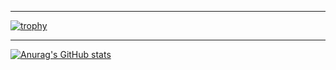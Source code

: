 
-----------------------------------------------------------------------------------------------------------------------------------------------------------------

[![trophy](https://github-profile-trophy.vercel.app/?username=U-K-L&theme=onedark)](https://github.com/ryo-ma/github-profile-trophy)

-----------------------------------------------------------------------------------------------------------------------------------------------------------------

[![Anurag's GitHub stats](https://github-readme-stats.vercel.app/api/top-langs?username=U-K-L&count_private=true&theme=tokyonight&langs_count=9&show_icons=true&layout=pie&include_all_commits)](https://github.com/anuraghazra/github-readme-stats)

<!--
**U-K-L/U-K-L** is a ✨ _special_ ✨ repository because its `README.md` (this file) appears on your GitHub profile.

Here are some ideas to get you started:

- 🔭 I’m currently working on ...
- 🌱 I’m currently learning ...
- 👯 I’m looking to collaborate on ...
- 🤔 I’m looking for help with ...
- 💬 Ask me about ...
- 📫 How to reach me: ...
- 😄 Pronouns: ...
- ⚡ Fun fact: ...
-->

